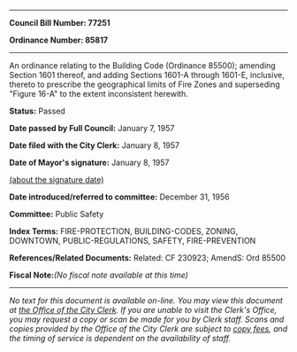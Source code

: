 

********

**Council Bill Number: 77251**
   
**Ordinance Number: 85817**
********

 An ordinance relating to the Building Code (Ordinance 85500); amending Section 1601 thereof, and adding Sections 1601-A through 1601-E, inclusive, thereto to prescribe the geographical limits of Fire Zones and superseding "Figure 16-A" to the extent inconsistent herewith.

**Status:** Passed
   
**Date passed by Full Council:** January 7, 1957
   
**Date filed with the City Clerk:** January 8, 1957
   
**Date of Mayor's signature:** January 8, 1957
   
[(about the signature date)](/~public/approvaldate.htm)
   
   
   
**Date introduced/referred to committee:** December 31, 1956
   
**Committee:** Public Safety
   
   
**Index Terms:** FIRE-PROTECTION, BUILDING-CODES, ZONING, DOWNTOWN, PUBLIC-REGULATIONS, SAFETY, FIRE-PREVENTION

**References/Related Documents:** Related: CF 230923; AmendS: Ord 85500

**Fiscal Note:**_(No fiscal note available at this time)_
********

_No text for this document is available on-line. You may view this document at [the Office of the City Clerk](http://www.seattle.gov/leg/clerk/contactUs.htm). If you are unable to visit the Clerk's Office, you may request a copy or scan be made for you by Clerk staff. Scans and copies provided by the Office of the City Clerk are subject to [copy fees](http://clerk.seattle.gov/~public/clerkfees.htm), and the timing of service is dependent on the availability of staff._

